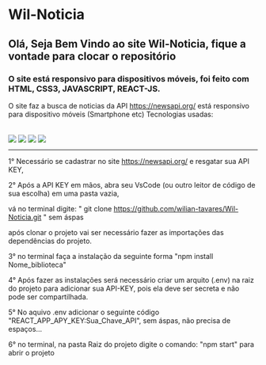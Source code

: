 # Wil-Noticia

## Olá, Seja Bem Vindo ao site Wil-Noticia, fique a vontade para clocar o repositório



### O site está responsivo para dispositivos móveis, foi feito com HTML, CSS3, JAVASCRIPT, REACT-JS.


O site faz a busca de noticias da API https://newsapi.org/ está responsivo para dispositivo móveis (Smartphone etc)
Tecnologias usadas:

<div style='display: inline_block'> <br />
    <img align="center" src="https://img.shields.io/badge/HTML5-E34F26?style=for-the-badge&logo=html5&logoColor=white" />
    <img align="center" src="https://img.shields.io/badge/CSS3-1572B6?style=for-the-badge&logo=css3&logoColor=white" />
    <img align="center" src="https://img.shields.io/badge/JavaScript-323330?style=for-the-badge&logo=javascript&logoColor=F7DF1E" />
    <img align="center" src="https://img.shields.io/badge/React-20232A?style=for-the-badge&logo=react&logoColor=61DAFB" />
</div>
<hr>

1° Necessário se cadastrar no site https://newsapi.org/ e resgatar sua API KEY,

2° Após a API KEY em mãos, abra seu VsCode (ou outro leitor de código de sua escolha) em uma pasta vazia,

vá no  terminal digite: " git clone https://github.com/wilian-tavares/Wil-Noticia.git " sem áspas

após clonar o projeto vai ser necessário fazer as importações das dependências do projeto.

3° no terminal faça a instalação da seguinte forma "npm install Nome_biblioteca"

 4° Após fazer as instalações será necessário criar um arquito (.env) na raiz do projeto para adicionar sua API-KEY, pois ela deve ser secreta e não pode ser compartilhada.
 
 5° No aquivo .env adicionar o seguinte código "REACT_APP_APY_KEY:Sua_Chave_API", sem áspas, não precisa de espaços...
 
 6° no terminal, na pasta Raiz do projeto digite o comando: "npm start" para abrir o projeto
 
